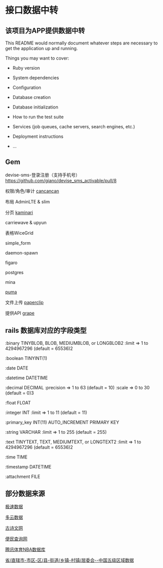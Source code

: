 # 接口数据中转

## 该项目为APP提供数据中转

This README would normally document whatever steps are necessary to get the
application up and running.

Things you may want to cover:

* Ruby version

* System dependencies

* Configuration

* Database creation

* Database initialization

* How to run the test suite

* Services (job queues, cache servers, search engines, etc.)

* Deployment instructions

* ...

## Gem

devise-sms-登录注册（支持手机号）https://github.com/giano/devise_sms_activable/pull/8

权限/角色/审计 [cancancan](https://github.com/CanCanCommunity/cancancan)

布局 AdminLTE   & slim

分页 [kaminari](https://github.com/kaminari/kaminari)

carriewave & upyun

表格WiceGrid

simple_form

daemon-spawn

figaro

postgres

mina

[puma](https://github.com/puma/puma)

文件上传 [paperclip](https://github.com/thoughtbot/paperclip)

提供API [grape](https://github.com/ruby-grape/grape)

## rails 数据库对应的字段类型

:binary TINYBLOB, BLOB, MEDIUMBLOB, or LONGBLOB2 :limit => 1 to 4294967296 (default = 65536)2

:boolean TINYINT(1)

:date DATE

:datetime DATETIME

:decimal DECIMAL :precision => 1 to 63 (default = 10) :scale => 0 to 30 (default = 0)3

:float FLOAT

:integer INT :limit => 1 to 11 (default = 11)

:primary_key INT(11) AUTO_INCREMENT PRIMARY KEY

:string VARCHAR :limit => 1 to 255 (default = 255)

:text TINYTEXT, TEXT, MEDIUMTEXT, or LONGTEXT2 :limit => 1 to 4294967296 (default = 65536)2

:time TIME

:timestamp DATETIME

:attachment FILE

## 部分数据来源

  [极速数据](https://www.jisuapi.com/)

  [多云数据](http://www.duoyun.io/)

  [古诗文网](https://www.gushiwen.org/)

  [便民查询网](https://www.51240.com/)

  [腾讯体育NBA数据库](https://nba.stats.qq.com/schedule/)

  [省/直辖市-市区-区/县-街道/乡镇-村镇/居委会--中国五级区域数据](http://www.stats.gov.cn/tjsj/tjbz/tjyqhdmhcxhfdm/2019/)













#

